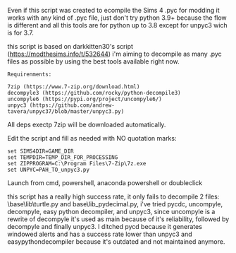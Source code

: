 
Even if this script was created to ecompile the Sims 4 .pyc for modding it works with any kind of .pyc file, just don't try python 3.9+ because the flow is different and all this tools are for python up to 3.8 except for unpyc3 wich is for 3.7.

this script is based on darkkitten30's script (https://modthesims.info/t/532644) i'm aiming to decompile as many .pyc 
files as possible by using the best tools available right now.

```
Requirenments:

7zip (https://www.7-zip.org/download.html)
decompyle3 (https://github.com/rocky/python-decompile3)
uncompyle6 (https://pypi.org/project/uncompyle6/)
unpyc3 (https://github.com/andrew-tavera/unpyc37/blob/master/unpyc3.py)
```
All deps exectp 7zip will be downloaded automatically.

Edit the script and fill as needed with NO quotation marks:  

```
set SIMS4DIR=GAME_DIR
set TEMPDIR=TEMP_DIR_FOR_PROCESSING
set ZIPPROGRAM=C:\Program Files\7-Zip\7z.exe
set UNPYC=PAH_TO_unpyc3.py
```

Launch from cmd, powershell, anaconda powershell or doubleclick


this script has a really high success rate, it only fails to decompile 2 files: \base\lib\turtle.py and base\lib\_pydecimal.py, 
i've tried pycdc, uncompyle, decompyle, easy python decompiler, and unpyc3, since uncompyle is a rewrite of decompyle it's used
as main because of it's reliability, followed by decompyle and finally unpyc3. I ditched pycd because it generates windowed
alerts and has a success rate lower than unpyc3 and easypythondecompiler because it's outdated and not maintained anymore.



